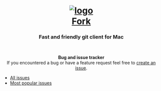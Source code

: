 <div align="center">

# [![logo](https://avatars1.githubusercontent.com/u/22393631?v=3&s=200)<br/>Fork](https://git-fork.com)

### Fast and friendly git client for Mac

 

**Bug and issue tracker**  
If you encountered a bug or have a feature request feel free to [create an issue](https://github.com/ForkIssues/Tracker/issues/new).
</div>

* [All issues](https://github.com/ForkIssues/Tracker/issues)
* [Most popular issues](https://github.com/ForkIssues/Tracker/issues?q=is%3Aissue+is%3Aopen+sort%3Areactions-%2B1-desc)
